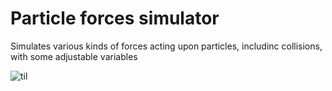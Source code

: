 # Particle forces simulator
Simulates various kinds of forces acting upon particles, includinc collisions, with some adjustable variables

![til](https://github.com/sehezub/collision-simulator/blob/main/data/untitled.GIF)
